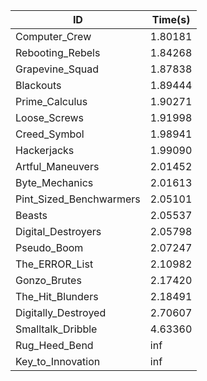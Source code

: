 |ID|Time(s)|
|-|-|
|Computer_Crew|1.80181|
|Rebooting_Rebels|1.84268|
|Grapevine_Squad|1.87838|
|Blackouts|1.89444|
|Prime_Calculus|1.90271|
|Loose_Screws|1.91998|
|Creed_Symbol|1.98941|
|Hackerjacks|1.99090|
|Artful_Maneuvers|2.01452|
|Byte_Mechanics|2.01613|
|Pint_Sized_Benchwarmers|2.05101|
|Beasts|2.05537|
|Digital_Destroyers|2.05798|
|Pseudo_Boom|2.07247|
|The_ERROR_List|2.10982|
|Gonzo_Brutes|2.17420|
|The_Hit_Blunders|2.18491|
|Digitally_Destroyed|2.70607|
|Smalltalk_Dribble|4.63360|
|Rug_Heed_Bend|inf|
|Key_to_Innovation|inf|
